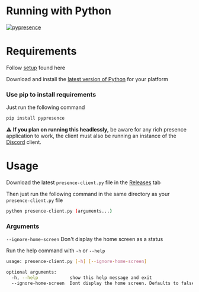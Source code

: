 # Running with Python
[![pypresence](https://img.shields.io/badge/using-pypresence-00bb88.svg?style=for-the-badge&logo=discord&logoWidth=20)](https://github.com/qwertyquerty/pypresence)

# Requirements
Follow [setup](https://github.com/Sun-Research-University/PresenceClient/blob/master/README.md) found here

Download and install the [latest version of Python](https://www.python.org/downloads/) for your platform
### Use pip to install requirements
Just run the following command
```sh
pip install pypresence
```
:warning: **If you plan on running this headlessly,** be aware for any rich presence application to work, the client must also be running an instance of the [Discord](https://discord.com/download) client.

# Usage
Download the latest ```presence-client.py``` file in the [Releases](https://github.com/Sun-Research-University/PresenceClient/releases) tab

Then just run the following command in the same directory as your ```presence-client.py``` file
```sh
python presence-client.py (arguments...)
```
### Arguments

`--ignore-home-screen` Don't display the home screen as a status

Run the help command with `-h` or `--help`

```sh
usage: presence-client.py [-h] [--ignore-home-screen]

optional arguments:
  -h, --help            show this help message and exit
  --ignore-home-screen  Dont display the home screen. Defaults to false if missing this flag.
```
